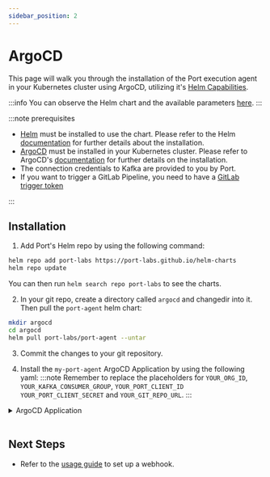 ```yaml
---
sidebar_position: 2
---
```


# ArgoCD

This page will walk you through the installation of the Port execution agent in your Kubernetes cluster using ArgoCD, utilizing it's [Helm Capabilities](https://argo-cd.readthedocs.io/en/stable/user-guide/helm/).

:::info
You can observe the Helm chart and the available parameters [here](https://github.com/port-labs/helm-charts/tree/main/charts/port-agent).
:::

:::note prerequisites

- [Helm](https://helm.sh) must be installed to use the chart. Please refer to the Helm [documentation](https://helm.sh/docs/intro/install/) for further details about the installation.
- [ArgoCD](https://argoproj.github.io/cd/) must be installed in your Kubernetes cluster. Please refer to ArgoCD's [documentation](https://argo-cd.readthedocs.io/en/stable/getting_started/#1-install-argo-cd) for further details on the installation.
- The connection credentials to Kafka are provided to you by Port.
- If you want to trigger a GitLab Pipeline, you need to have a [GitLab trigger token](https://docs.gitlab.com/ee/ci/triggers/)

:::


## Installation

1. Add Port's Helm repo by using the following command:

```bash
helm repo add port-labs https://port-labs.github.io/helm-charts
helm repo update
```

You can then run `helm search repo port-labs` to see the charts.

2. In your git repo, create a directory called `argocd` and changedir into it. Then pull the `port-agent` helm chart:
 ```bash showLineNumbers
mkdir argocd
cd argocd
helm pull port-labs/port-agent --untar
```

3. Commit the changes to your git repository.

4. Install the `my-port-agent` ArgoCD Application by using the following yaml:
:::note
Remember to replace the placeholders for `YOUR_ORG_ID`, `YOUR_KAFKA_CONSUMER_GROUP`, `YOUR_PORT_CLIENT_ID` `YOUR_PORT_CLIENT_SECRET` and `YOUR_GIT_REPO_URL`.
:::

<details>
  <summary>ArgoCD Application</summary>

```yaml showLineNumbers
apiVersion: argoproj.io/v1alpha1
kind: Application
metadata:
  name: my-port-agent
  namespace: argocd
spec:
  destination:
    namespace: my-port-agent
    server: https://kubernetes.default.svc
  project: default
  source:
    helm:
      parameters:
        - name: env.normal.KAFKA_CONSUMER_GROUP_ID
          value: YOUR_KAFKA_CONSUMER_GROUP
        - name: env.normal.PORT_ORG_ID
          value: YOUR_ORG_ID
        - name: env.secret.PORT_CLIENT_ID
          value: YOUR_PORT_CLIENT_ID
        - name: env.secret.PORT_CLIENT_SECRET
          value: YOUR_PORT_CLIENT_SECRET
    path: argocd/port-agent
    repoURL: YOUR_GIT_REPO_URL
    targetRevision: main
  syncPolicy:
    automated:
      prune: true
      selfHeal: true
    syncOptions:
    - CreateNamespace=true
```

</details>
<br/>


## Next Steps

- Refer to the [usage guide](/create-self-service-experiences/setup-backend/webhook/port-execution-agent/usage.md) to set up a webhook.